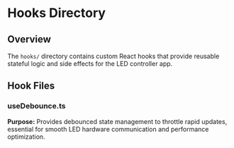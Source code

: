 # Hooks Directory
## Overview  
The `hooks/` directory contains custom React hooks that provide reusable stateful logic and side effects for the LED controller app.
## Hook Files
### useDebounce.ts
**Purpose:** Provides debounced state management to throttle rapid updates, essential for smooth LED hardware communication and performance optimization.
